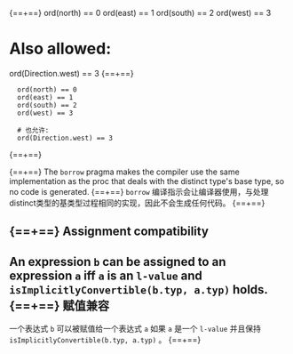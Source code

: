 
{==+==}
  ord(north) == 0
  ord(east) == 1
  ord(south) == 2
  ord(west) == 3

  # Also allowed:
  ord(Direction.west) == 3
{==+==}
```
  ord(north) == 0
  ord(east) == 1
  ord(south) == 2
  ord(west) == 3

  # 也允许:
  ord(Direction.west) == 3
```
{==+==}

{==+==}
The `borrow` pragma makes the compiler use the same implementation as
the proc that deals with the distinct type's base type, so no code is
generated.
{==+==}
`borrow` 编译指示会让编译器使用，与处理distinct类型的基类型过程相同的实现，因此不会生成任何代码。
{==+==}

{==+==}
Assignment compatibility
------------------------

An expression `b` can be assigned to an expression `a` iff `a` is an
`l-value` and `isImplicitlyConvertible(b.typ, a.typ)` holds.
{==+==}
赋值兼容
----------------

一个表达式 `b` 可以被赋值给一个表达式 `a` 如果 `a` 是一个 `l-value` 并且保持 `isImplicitlyConvertible(b.typ, a.typ)` 。
{==+==}